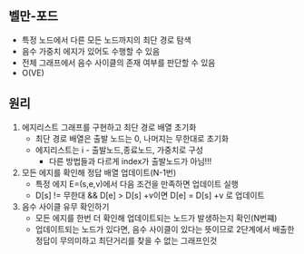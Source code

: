 ## 벨만-포드
+ 특정 노드에서 다른 모든 노드까지의 최단 경로 탐색
+ 음수 가중치 에지가 있어도 수행할 수 있음
+ 전체 그래프에서 음수 사이클의 존재 여부를 판단할 수 있음
+ O(VE)

## 원리
1. 에지리스트 그래프를 구현하고 최단 경로 배열 초기화
   + 최단 경로 배열은 출발 노드는 0, 나머지는 무한대로 초기화 
   + 에지리스트는 i - 출발노드,종료노드, 가중치로 구성 
     + 다른 방법들과 다르게 index가 출발노드가 아님!!! 
2. 모든 에지를 확인해 정답 배열 업데이트(N-1번)
   + 특정 에지 E=(s,e,v)에서 다음 조건을 만족하면 업데이트 실행
   + D[s] != 무한대 && D[e] > D[s] +v이면 D[e] = D[s] +v 로 업데이트
3. 음수 사이클 유무 확인하기
   + 모든 에지를 한번 더 확인해 업데이트되는 노드가 발생하는지 확인(N번쨰)
   + 업데이트되는 노드가 있다면, 음수 사이클이 있다는 뜻이므로 2단계에서 배출한 정답이 무의미하고 최단거리를 찾을 수 없는 그래프인것 